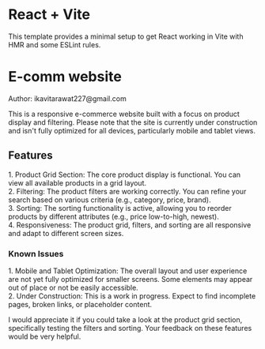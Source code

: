 # React + Vite

This template provides a minimal setup to get React working in Vite with HMR and some ESLint rules.
<h1> E-comm website </h2>
<p> Author: ikavitarawat227@gmail.com</p>
This is a responsive e-commerce website built with a focus on product display and filtering. Please note that the site is currently under construction and isn't fully optimized for all devices, particularly mobile and tablet views.

<h2>Features </h2>
1. Product Grid Section: The core product display is functional. You can view all available products in a grid layout.
<br>
2. Filtering: The product filters are working correctly. You can refine your search based on various criteria (e.g., category, price, brand).
<br>
3. Sorting: The sorting functionality is active, allowing you to reorder products by different attributes (e.g., price low-to-high, newest).
<br>
4. Responsiveness: The product grid, filters, and sorting are all responsive and adapt to different screen sizes.
<br>
<h3>Known Issues</h3>
1. Mobile and Tablet Optimization: The overall layout and user experience are not yet fully optimized for smaller screens. Some elements may appear out of place or not be easily accessible.
<br>
2. Under Construction: This is a work in progress. Expect to find incomplete pages, broken links, or placeholder content.
<br>

I would appreciate it if you could take a look at the product grid section, specifically testing the filters and sorting. Your feedback on these features would be very helpful.

